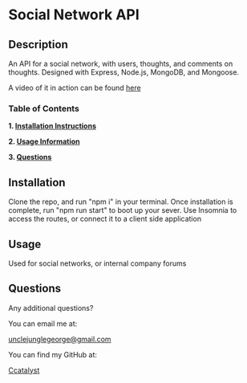 # Social Network API

## Description

An API for a social network, with users, thoughts, and comments on thoughts. Designed with Express, Node.js, MongoDB, and Mongoose.

A video of it in action can be found [here](https://youtu.be/1pRy9wAnT8Q)

### Table of Contents

**1. [Installation Instructions](#installation)**

**2. [Usage Information](#usage)**

**3. [Questions](#questions)**

## Installation

Clone the repo, and run "npm i" in your terminal. Once installation is complete, run "npm run start" to boot up your sever. Use Insomnia to access the routes, or connect it to a client side application

## Usage

Used for social networks, or internal company forums

## Questions

Any additional questions?

You can email me at:

unclejunglegeorge@gmail.com

You can find my GitHub at:

[Ccatalyst](https://github.com/Ccatalyst)
